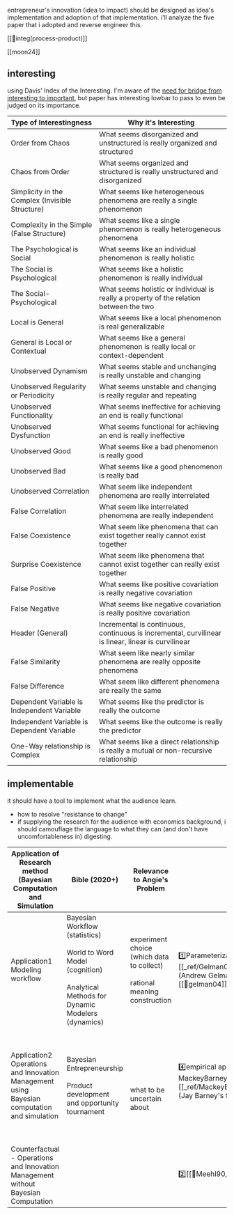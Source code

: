 entrepreneur's innovation (idea to impact) should be designed as idea's implementation and adoption of that implementation. i'll analyze the five paper that i adopted and reverse engineer this.

[[💠integ(process-product)]]

[[moon24]]
## interesting

using Davis' Index of the Interesting. I'm aware of the [need for bridge from interesting to important](https://journals.aom.org/doi/10.5465/amj.2020.4002), but paper has interesting lowbar to pass to even be judged on its importance.

| Type of Interestingness                         | Why it's Interesting                                                                               |
| ----------------------------------------------- | -------------------------------------------------------------------------------------------------- |
| Order from Chaos                                | What seems disorganized and unstructured is really organized and structured                        |
| Chaos from Order                                | What seems organized and structured is really unstructured and disorganized                        |
| Simplicity in the Complex (Invisible Structure) | What seems like heterogeneous phenomena are really a single phenomenon                             |
| Complexity in the Simple (False Structure)      | What seems like a single phenomenon is really heterogeneous phenomena                              |
| The Psychological is Social                     | What seems like an individual phenomenon is really holistic                                        |
| The Social is Psychological                     | What seems like a holistic phenomenon is really individual                                         |
| The Social-Psychological                        | What seems holistic or individual is really a property of the relation between the two             |
| Local is General                                | What seems like a local phenomenon is real generalizable                                           |
| General is Local or Contextual                  | What seems like a general phenomenon is really local or context-dependent                          |
| Unobserved Dynamism                             | What seems stable and unchanging is really unstable and changing                                   |
| Unobserved Regularity or Periodicity            | What seems unstable and changing is really regular and repeating                                   |
| Unobserved Functionality                        | What seems ineffective for achieving an end is really functional                                   |
| Unobserved Dysfunction                          | What seems functional for achieving an end is really ineffective                                   |
| Unobserved Good                                 | What seems like a bad phenomenon is really good                                                    |
| Unobserved Bad                                  | What seems like a good phenomenon is really bad                                                    |
| Unobserved Correlation                          | What seem like independent phenomena are really interrelated                                       |
| False Correlation                               | What seem like interrelated phenomena are really independent                                       |
| False Coexistence                               | What seem like phenomena that can exist together really cannot exist together                      |
| Surprise Coexistence                            | What seem like phenomena that cannot exist together can really exist together                      |
| False Positive                                  | What seems like positive covariation is really negative covariation                                |
| False Negative                                  | What seems like negative covariation is really positive covariation                                |
| Header (General)                                | Incremental is continuous, continuous is incremental, curvilinear is linear, linear is curvilinear |
| False Similarity                                | What seem like nearly similar phenomena are really opposite phenomena                              |
| False Difference                                | What seem like different phenomena are really the same                                             |
| Dependent Variable is Independent Variable      | What seems like the predictor is really the outcome                                                |
| Independent Variable is Dependent Variable      | What seems like the outcome is really the predictor                                                |
| One-Way relationship is Complex                 | What seems like a direct relationship is really a mutual or non-recursive relationship             |

## implementable

it should have a tool to implement what the audience learn. 
- how to resolve "resistance to change"
- if supplying the research for the audience with economics background, i should camouflage the language to what they can (and don't have uncomfortableness in) digesting. 

| Application of Research method (Bayesian Computation and Simulation                            | Bible (2020+)                                                                                                                   | Relevance to Angie's Problem                                                   | Seed paper for                                                                                                                                 | Limitation                                                                        | outside school but insightful  | Current Frontier                                          | interacting                                                                                                                                                      | honorable mention      |
| ---------------------------------------------------------------------------------------------- | ------------------------------------------------------------------------------------------------------------------------------- | ------------------------------------------------------------------------------ | ---------------------------------------------------------------------------------------------------------------------------------------------- | --------------------------------------------------------------------------------- | ------------------------------ | --------------------------------------------------------- | ---------------------------------------------------------------------------------------------------------------------------------------------------------------- | ---------------------- |
| Application1 <br>Modeling workflow<br>                                                         | Bayesian Workflow (statistics)<br><br>World to Word Model (cognition)<br><br>Analytical Methods for Dynamic Modelers (dynamics) | experiment choice (which data to collect)<br><br>rational meaning construction | 1️⃣Parameterization & Modeling<br>[[_ref/Gelman04_parameterizationBayes.pdf]] (Andrew Gelman's favorite)<br>[[📜gelman04]]                     | Holes in Bayesian Stats<br><br>data collection is not cast as resource allocation | Computational Rationality      | posterior SBC (statistics)<br><br>ADEV (computer science) | Andrew (statistics)<br><br>Vikash (computer science)<br><br>Tom (dynamics)                                                                                       | [[📜gans23_expchoice]] |
| Application2<br>Operations and Innovation Management using Bayesian computation and simulation | Bayesian Entrepreneurship<br><br>Product development and opportunity tournament                                                 | <br><br><br>what to be uncertain about                                         | 4️⃣empirical approach recipe [[📜MackeyBarneyDotson15_CorpDiv]] [[_ref/MackeyBarneyDotson15_CorporateDiv.pdf]] (Jay Barney's favorite)<br><br> |                                                                                   | 3️⃣Operations for entrepreneur | Need Analysis capturing psychological inventory (Moshe)   | Moshe (choice analysis, demand modeling)<br><br>Scott (economics of idea, innovation, entrepreneurship)<br><br>Charlie (decision science, operations management) |                        |
| Counterfactual - Operations and Innovation Management without Bayesian Computation             |                                                                                                                                 |                                                                                | 2️⃣[[📜Meehl90_appraising_amend]]                                                                                                              | 2️⃣One and Done (Efficiency)                                                      |                                |                                                           |                                                                                                                                                                  |                        |



